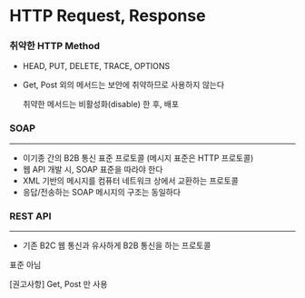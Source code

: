 # HTTP Request, Response



### 취약한 HTTP Method

- HEAD, PUT, DELETE, TRACE, OPTIONS
- Get, Post 외의 메서드는 보안에 취약하므로 사용하지 않는다

    취약한 메서드는 비활성화(disable) 한 후, 배포

### SOAP

---

- 이기종 간의 B2B 통신 표준 프로토콜 (메시지 표준은 HTTP 프로토콜)
- 웹 API 개발 시, SOAP 표준을 따라야 한다
- XML 기반의 메시지를 컴퓨터 네트워크 상에서 교환하는 프로토콜
- 응답/전송하는 SOAP 메시지의 구조는 동일하다

### REST API

---

- 기존 B2C 웹 통신과 유사하게 B2B 통신을 하는 프로토콜

표준 아님

[권고사항] Get, Post 만 사용